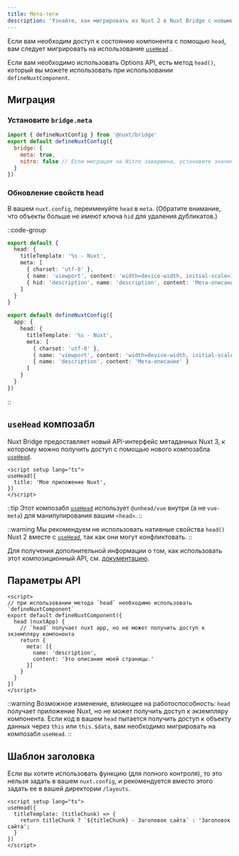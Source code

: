 ```yaml
---
title: Мета-теги
description: 'Узнайте, как мигрировать из Nuxt 2 в Nuxt Bridge с новыми мета-тегами.'
---
```


Если вам необходим доступ к состоянию компонента с помощью `head`, вам следует мигрировать на использование [`useHead`](/docs/api/composables/use-head) .

Если вам необходимо использовать Options API, есть метод `head()`, который вы можете использовать при использовании `defineNuxtComponent`.

## Миграция

### Установите `bridge.meta`

```js
import { defineNuxtConfig } from '@nuxt/bridge'
export default defineNuxtConfig({
  bridge: {
    meta: true,
    nitro: false // Если миграция на Nitro завершена, установите значение true
  }
})
```

### Обновление свойств head

В вашем `nuxt.config`, переименуйте `head` в `meta`. (Обратите внимание, что объекты больше не имеют ключа `hid` для удаления дубликатов.)

::code-group

```ts [Nuxt 2]
export default {
  head: {
    titleTemplate: '%s - Nuxt',
    meta: [
      { charset: 'utf-8' },
      { name: 'viewport', content: 'width=device-width, initial-scale=1' },
      { hid: 'description', name: 'description', content: 'Мета-описание' }
    ]
  }
}
```

```ts [Nuxt 3]
export default defineNuxtConfig({
  app: {
    head: {
      titleTemplate: '%s - Nuxt',
      meta: [
        { charset: 'utf-8' },
        { name: 'viewport', content: 'width=device-width, initial-scale=1' },
        { name: 'description', content: 'Мета-описание' }
      ]
    }
  }
})
```

::

## `useHead` композабл

Nuxt Bridge предоставляет новый API-интерфейс метаданных Nuxt 3, к которому можно получить доступ с помощью нового композабла [`useHead`](/docs/api/composables/use-head).

```vue
<script setup lang="ts">
useHead({
  title: 'Мое приложение Nuxt',
})
</script>
```

::tip
Этот композабл [`useHead`](/docs/api/composables/use-head) использует `@unhead/vue`  внутри (а не `vue-meta`) для манипулирования вашим `<head>`.
::

::warning
Мы рекомендуем не использовать нативные свойства `head()` Nuxt 2 вместе с [`useHead`](/docs/api/composables/use-head), так как они могут конфликтовать.
::

Для получения дополнительной информации о том, как использовать этот композиционный API, см. [документацию](/docs/getting-started/seo-meta).

## Параметры API

```vue
<script>
// при использовании метода `head` необходимо использовать `defineNuxtComponent`
export default defineNuxtComponent({
  head (nuxtApp) {
    // `head` получает nuxt app, но не может получить доступ к экземпляру компонента
    return {
      meta: [{
        name: 'description',
        content: 'Это описание моей страницы.'
      }]
    }
  }
})
</script>
```

::warning
Возможное изменение, влияющее на работоспособность: `head` получает приложение Nuxt, но не может получить доступ к экземпляру компонента. Если код в вашем `head` пытается получить доступ к объекту данных через `this` или `this.$data`, вам необходимо мигрировать на композабл `useHead`.
::

## Шаблон заголовка

Если вы хотите использовать функцию (для полного контроля), то это нельзя задать в вашем `nuxt.config`, и рекомендуется вместо этого задать ее в вашей директории `/layouts`.

```vue [layouts/default.vue]
<script setup lang="ts">
useHead({
  titleTemplate: (titleChunk) => {
    return titleChunk ? `${titleChunk} - Заголовок сайта` : 'Заголовок сайта';
  }
})
</script>
```

